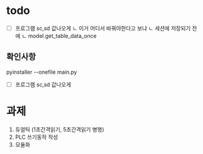 # todo



 - [ ] 프로그램 sc,sd 값나오게
     ㄴ 이거 어디서 바꿔야한다고 보냐
     ㄴ 세션에 저장되기 전에
     ㄴ model.get_table_data_once

## 확인사항


pyinstaller --onefile main.py
 - [ ] 프로그램 sc,sd 값나오게

# 과제 

1. 듀얼틱 (1초간격읽기, 5초간격읽기 병행)
3. PLC 쓰기동작 작성
4. 모듈화